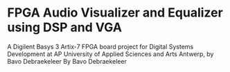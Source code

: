 # FPGA Audio Visualizer and Equalizer using DSP and VGA

A Digilent Basys 3 Artix-7 FPGA board project for Digital Systems Development at AP University of Applied Sciences and Arts Antwerp, by Bavo Debraekeleer
By Bavo Debraekeleer
